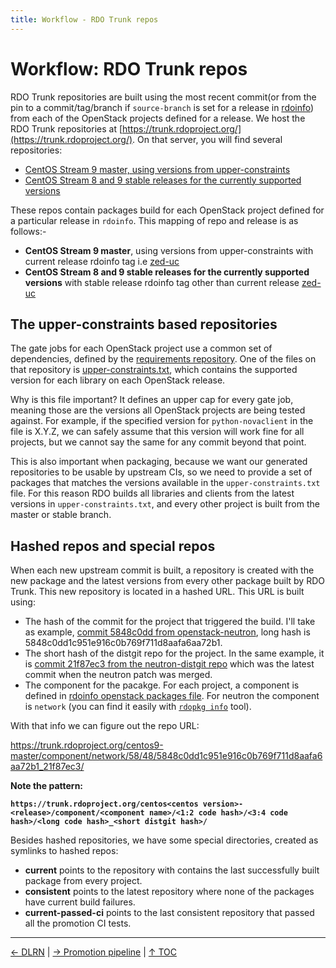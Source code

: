 ```yaml
---
title: Workflow - RDO Trunk repos
---
```


# Workflow: RDO Trunk repos

RDO Trunk repositories are built using the most recent commit(or from the pin to a commit/tag/branch if ``source-branch`` is set for a release in [rdoinfo](https://github.com/redhat-openstack/rdoinfo/tree/master/tags)) from each of the OpenStack projects defined for a release. We host the RDO Trunk repositories at [https://trunk.rdoproject.org/](https://trunk.rdoproject.org/). On that server, you will find several repositories:

- [CentOS Stream 9 master, using versions from upper-constraints](https://trunk.rdoproject.org/centos9-master/consistent/)
- [CentOS Stream 8 and 9 stable releases for the currently supported versions](https://trunk.rdoproject.org)

These repos contain packages build for each OpenStack project defined for a particular release in ``rdoinfo``. This mapping of repo and release is as follows:-

- **CentOS Stream 9 master**, using versions from upper-constraints with current release rdoinfo tag i.e [zed-uc](https://github.com/redhat-openstack/rdoinfo/blob/master/tags/zed-uc.yml)
- **CentOS Stream 8 and 9 stable releases for the currently supported versions** with stable release rdoinfo tag other than current release [zed-uc](https://github.com/redhat-openstack/rdoinfo/blob/master/tags/)

## The upper-constraints based repositories

The gate jobs for each OpenStack project use a common set of dependencies, defined by the [requirements repository](https://github.com/openstack/requirements/). One of the files on that repository is [upper-constraints.txt](https://github.com/openstack/requirements/blob/master/upper-constraints.txt), which contains the supported version for each library on each OpenStack release.

Why is this file important? It defines an upper cap for every gate job, meaning those are the versions all OpenStack projects are being tested against. For example, if the specified version for ``python-novaclient`` in the file is X.Y.Z, we can safely assume that this version will work fine for all projects, but we cannot say the same for any commit beyond that point.

This is also important when packaging, because we want our generated repositories to be usable by upstream CIs, so we need to provide a set of packages that matches the versions available in the ``upper-constraints.txt`` file. For this reason RDO builds all libraries and clients from the latest versions in ``upper-constraints.txt``, and every other project is built from the master or stable branch.

## Hashed repos and special repos

When each new upstream commit is built, a repository is created with the new package and the latest versions from every other package built by RDO Trunk. This new repository is located in a hashed URL. This URL is built using:

- The hash of the commit for the project that triggered the build. I'll take as example, [commit 5848c0dd from openstack-neutron](https://github.com/openstack/neutron/commit/5848c0dd1c951e916c0b769f711d8aafa6aa72b1), long hash is 5848c0dd1c951e916c0b769f711d8aafa6aa72b1.
- The short hash of the distgit repo for the project. In the same example, it is [commit 21f87ec3 from the neutron-distgit repo](https://github.com/rdo-packages/neutron-distgit/commit/21f87ec3c18ca01bd0681ad8c14578a6ff52f012) which was the latest commit when the neutron patch was merged.
- The component for the pacakge. For each project, a component is defined in [rdoinfo openstack packages file](https://github.com/redhat-openstack/rdoinfo/blob/master/rdo.yml). For neutron the component is `network` (you can find it easily with [`rdopkg info`](/documentation/intro-packaging/#rdopkg) tool).

With that info we can figure out the repo URL:

https://trunk.rdoproject.org/centos9-master/component/network/58/48/5848c0dd1c951e916c0b769f711d8aafa6aa72b1_21f87ec3/

**Note the pattern:**

**`https://trunk.rdoproject.org/centos<centos version>-<release>/component/<component name>/<1:2 code hash>/<3:4 code hash>/<long code hash>_<short distgit hash>/`**

Besides hashed repositories, we have some special directories, created as symlinks to hashed repos:

- **current** points to the repository with contains the last successfully built package from every project.
- **consistent** points to the latest repository where none of the packages have current build failures.
- **current-passed-ci** points to the last consistent repository that passed all the promotion CI tests.

----

[← DLRN](/what/dlrn) |
[→ Promotion pipeline](/what/promotion-pipeline) |
[↑ TOC](/what)

